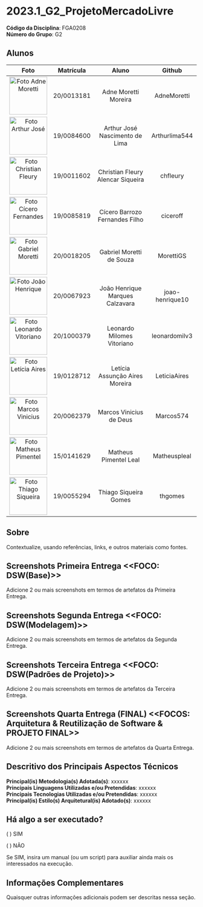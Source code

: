 # 2023.1_G2_ProjetoMercadoLivre

**Código da Disciplina**: FGA0208<br>
**Número do Grupo**: G2<br>

## Alunos

|                                                      Foto                                                      | Matrícula  |               Aluno               |     Github      |
| :------------------------------------------------------------------------------------------------------------: | :--------: | :-------------------------------: | :-------------: |
|  <img src="https://avatars.githubusercontent.com/u/64036847?v=4" width="100px;" alt="Foto Adne Moretti"/><br>  | 20/0013181 |       Adne Moretti Moreira        |   AdneMoretti   |
|    <img src="https://avatars.githubusercontent.com/u/60429513?v=4" width="100px;" alt="Foto Arthur José"/>     | 19/0084600 |  Arthur José Nascimento de Lima   |  Arthurlima544  |
|  <img src="https://avatars.githubusercontent.com/u/50469574?v=4" width="100px;" alt="Foto Christian Fleury"/>  | 19/0011602 | Christian Fleury Alencar Siqueira |    chfleury     |
|  <img src="https://avatars.githubusercontent.com/u/65192073?v=4" width="100px;" alt="Foto Cícero Fernandes"/>  | 19/0085819 |  Cícero Barrozo Fernandes Filho   |    ciceroff     |
| <img src= "https://avatars.githubusercontent.com/u/78612945?v=4"  width="100px;" alt="Foto Gabriel Moretti"/>  | 20/0018205 |     Gabriel Moretti de Souza      |    MorettiGS    |
|   <img src="https://avatars.githubusercontent.com/u/71076129?v=4" width="100px;" alt="Foto João Henrique"/>    | 20/0067923 |  João Henrique Marques Calzavara  | joao-henrique10 |
| <img src="https://avatars.githubusercontent.com/u/80769421?v=4" width="100px;" alt="Foto Leonardo Vitoriano"/> | 20/1000379 |    Leonardo Milomes Vitoriano     |  leonardomilv3  |
|   <img src="https://avatars.githubusercontent.com/u/72623771?v=4" width="100px;" alt="Foto Letícia Aires"/>    | 19/0128712 |  Letícia Assunção Aires Moreira   |  LeticiaAires   |
|  <img src="https://avatars.githubusercontent.com/u/87666623?v=4" width="100px;" alt="Foto Marcos Vinicius"/>   | 20/0062379 |      Marcos Vinicius de Deus      |    Marcos574    |
| <img src= "https://avatars.githubusercontent.com/u/62526025?v=4"  width="100px;" alt="Foto Matheus Pimentel"/> | 15/0141629 |       Matheus Pimentel Leal       |  Matheuspleal   |
|  <img src="https://avatars.githubusercontent.com/u/60148256?v=4" width="100px;" alt="Foto Thiago Siqueira"/>   | 19/0055294 |       Thiago Siqueira Gomes       |     thgomes     |

## Sobre

Contextualize, usando referências, links, e outros materiais como fontes.

## Screenshots Primeira Entrega <<FOCO: DSW(Base)>>

Adicione 2 ou mais screenshots em termos de artefatos da Primeira Entrega.

## Screenshots Segunda Entrega <<FOCO: DSW(Modelagem)>>

Adicione 2 ou mais screenshots em termos de artefatos da Segunda Entrega.

## Screenshots Terceira Entrega <<FOCO: DSW(Padrões de Projeto)>>

Adicione 2 ou mais screenshots em termos de artefatos da Terceira Entrega.

## Screenshots Quarta Entrega (FINAL) <<FOCOS: Arquitetura & Reutilização de Software & PROJETO FINAL>>

Adicione 2 ou mais screenshots em termos de artefatos da Quarta Entrega.

## Descritivo dos Principais Aspectos Técnicos

**Principal(is) Metodologia(s) Adotada(s)**: xxxxxx<br>
**Principais Linguagens Utilizadas e/ou Pretendidas**: xxxxxx<br>
**Principais Tecnologias Utilizadas e/ou Pretendidas**: xxxxxx<br>
**Principal(is) Estilo(s) Arquitetural(is) Adotado(s)**: xxxxxx<br>

## Há algo a ser executado?

( ) SIM

( ) NÃO

Se SIM, insira um manual (ou um script) para auxiliar ainda mais os interessados na execução.

## Informações Complementares

Quaisquer outras informações adicionais podem ser descritas nessa seção.
